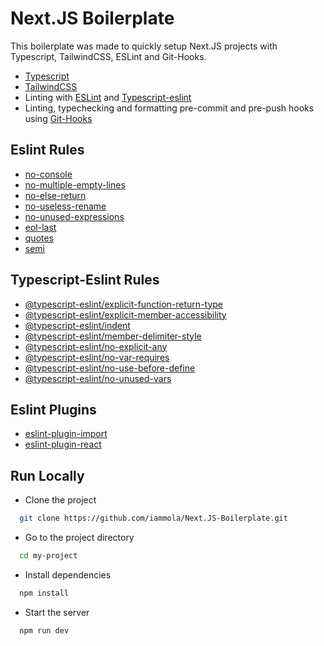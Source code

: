 # Next.JS Boilerplate

This boilerplate was made to quickly setup Next.JS projects with Typescript, TailwindCSS, ESLint and Git-Hooks.

- [Typescript](https://github.com/microsoft/TypeScript)
- [TailwindCSS](https://github.com/tailwindlabs/tailwindcss)
- Linting with [ESLint](https://github.com/eslint/eslint) and [Typescript-eslint](https://github.com/typescript-eslint/typescript-eslint)
- Linting, typechecking and formatting pre-commit and pre-push hooks using [Git-Hooks](https://git-scm.com/docs/githooks)

## Eslint Rules

- [no-console](https://eslint.org/docs/rules/no-console)
- [no-multiple-empty-lines](https://eslint.org/docs/rules/no-multiple-empty-lines)
- [no-else-return](https://eslint.org/docs/rules/no-else-return)
- [no-useless-rename](https://eslint.org/docs/rules/no-useless-rename)
- [no-unused-expressions](https://eslint.org/docs/rules/no-unused-expressions)
- [eol-last](https://eslint.org/docs/rules/eol-last)
- [quotes](https://eslint.org/docs/rules/quotes)
- [semi](https://eslint.org/docs/rules/semi)

## Typescript-Eslint Rules

- [@typescript-eslint/explicit-function-return-type](https://typescript-eslint.io/rules/explicit-function-return-type)
- [@typescript-eslint/explicit-member-accessibility](https://typescript-eslint.io/rules/explicit-member-accessibility)
- [@typescript-eslint/indent](https://typescript-eslint.io/rules/indent)
- [@typescript-eslint/member-delimiter-style](https://typescript-eslint.io/rules/member-delimiter-style)
- [@typescript-eslint/no-explicit-any](https://typescript-eslint.io/rules/no-explicit-any)
- [@typescript-eslint/no-var-requires](https://typescript-eslint.io/rules/no-var-requires)
- [@typescript-eslint/no-use-before-define](https://typescript-eslint.io/rules/no-use-before-define)
- [@typescript-eslint/no-unused-vars](https://typescript-eslint.io/rules/no-unused-vars)

## Eslint Plugins

- [eslint-plugin-import](https://github.com/import-js/eslint-plugin-import)
- [eslint-plugin-react](https://github.com/yannickcr/eslint-plugin-react)

## Run Locally

- Clone the project

```bash
  git clone https://github.com/iammola/Next.JS-Boilerplate.git
```

- Go to the project directory

```bash
  cd my-project
```

- Install dependencies

```bash
  npm install
```

- Start the server

```bash
  npm run dev
```
